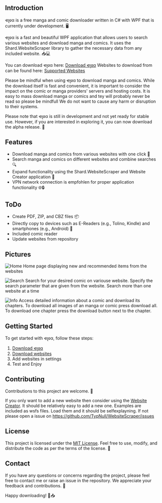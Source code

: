 ## Introduction
ҽʅʋα is a free manga and comic downloader written in C# with WPF that is currently under development. 🖥️

ҽʅʋα is a fast and beautiful WPF application that allows users to search various websites and download manga and comics. It uses the Shard.WebsiteScraper library to gather the necessary data from any included website. 📥💻

You can download ҽʅʋα here: [Download ҽʅʋα](https://typnull.github.io/Elva/Elva.application)
Websites to download from can be found here: [Supported Websites](https://github.com/TypNull/WebsiteScraper/tree/master/Websites) 

Please be mindful when using ҽʅʋα to download manga and comics. While the download itself is fast and convenient, it is important to consider the impact on the comic or manga providers' servers and hosting costs. It is easy to mass download manga or comics and tey will probably never be read so please be mindfull
We do not want to cause any harm or disruption to their systems.

Please note that ҽʅʋα is still in development and not yet ready for stable use. However, if you are interested in exploring it, you can now download the alpha release. 🔧

## Features

- Download manga and comics from various websites with one click 📖
- Search manga and comics on different websites and combine searches 🔍
- Expand functionality using the Shard.WebsiteScraper and Website Creator application 🧩
- VPN network connection is empfohlen for proper application functionality 🌐🔒

## ToDo
- Create PDF, ZIP, and CBZ files 📦
- Directly copy to devices such as E-Readers (e.g., Tolino, Kindle) and smartphones (e.g., Android) 📱
- Included comic reader
- Update websites from repository

## Pictures

![Home](https://i.imgur.com/5I7EhSN.png)
Home page displaying new and recommended items from the websites

![Search](https://i.imgur.com/v9Vx4BN.png)
Search for your desired comic on variouse website.
Specify the search parameter that are given from the website. 
Search more than one website at a time

![Info](https://i.imgur.com/isaqR8q.png)
Access detailed information about a comic and download its chapters.
To download all images of an manga or comic press download all. 
To download one chapter press the download button next to the chapter.

## Getting Started

To get started with ҽʅʋα, follow these steps:

1. [Download ҽʅʋα](https://typnull.github.io/Elva/Elva.application)
2. [Download websites](https://github.com/TypNull/WebsiteScraper/tree/master/Websites)
3. Add websites in settings
4. Test and Enjoy

## Contributing

Contributions to this project are welcome. 👥

If you only want to add a new website then consider using the [Website Creator](https://github.com/TypNull/WebsiteScraper/releases/tag/v.1.0.0). It should be relatively easy to add a new one. Examples are included as wsfs files. Load them and it should be selfexplayning. If not please open a issue on https://github.com/TypNull/WebsiteScraper/issues

## License

This project is licensed under the [MIT License](https://github.com/TypNull/Elva/blob/master/LICENSE.txt). Feel free to use, modify, and distribute the code as per the terms of the license. 📜

## Contact

If you have any questions or concerns regarding the project, please feel free to contact me or raise an issue in the repository. We appreciate your feedback and contributions. 🙌

Happy downloading! 🎉📥
